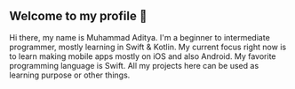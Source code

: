 ## Welcome to my profile 👋
Hi there, my name is Muhammad Aditya. I'm a beginner to intermediate programmer, mostly learning in Swift & Kotlin. My current focus right now is to learn making mobile apps mostly on iOS and also Android. My favorite programming language is Swift. All my projects here can be used as learning purpose or other things.
